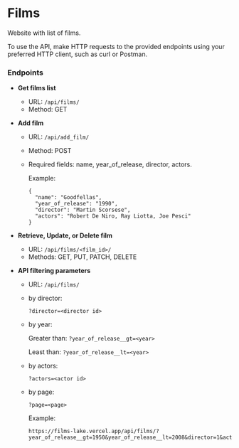 # Films

Website with list of films.

To use the API, make HTTP requests to the provided endpoints using your preferred HTTP client, such as curl or Postman.

### Endpoints

* __Get films list__
    * URL: ```/api/films/```
    * Method: GET
* __Add film__
    * URL: ```/api/add_film/```
    * Method: POST
    * Required fields: name, year_of_release, director, actors.

      Example:
      ```
      {
        "name": "Goodfellas",
        "year_of_release": "1990",
        "director": "Martin Scorsese",
        "actors": "Robert De Niro, Ray Liotta, Joe Pesci"
      }
      ```
* __Retrieve, Update, or Delete film__
    * URL: ```/api/films/<film_id>/```
    * Methods: GET, PUT, PATCH, DELETE

* __API filtering parameters__
    * URL: ```/api/films/```
    * by director:

      ```?director=<director id>```
    * by year:
      
      Greater than:
      ```?year_of_release__gt=<year>```
  
      Least than:
      ```?year_of_release__lt=<year>```
    * by actors:

      ```?actors=<actor id>```
    * by page:

      ```?page=<page>```
 
      Example:
      ```
      https://films-lake.vercel.app/api/films/?year_of_release__gt=1950&year_of_release__lt=2008&director=1&actors=65&actors=28
      ```
